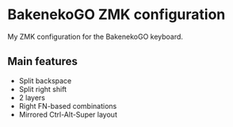 # BakenekoGO ZMK configuration

My ZMK configuration for the BakenekoGO keyboard.

## Main features

- Split backspace
- Split right shift
- 2 layers
- Right FN-based combinations
- Mirrored Ctrl-Alt-Super layout
